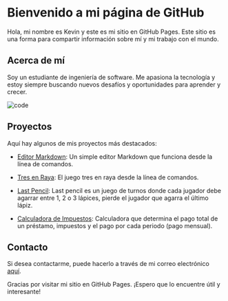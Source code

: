 # Bienvenido a mi página de GitHub
Hola, mi nombre es Kevin y este es mi sitio en GitHub Pages. Este sitio es una forma para compartir información sobre mí y mi trabajo con el mundo.

## Acerca de mí
Soy un estudiante de ingeniería de software. Me apasiona la tecnología y estoy siempre buscando nuevos desafíos y oportunidades para aprender y crecer.

![code](https://www.nosequeestudiar.net/site/assets/files/269872/analista_programador_hr.300x200.jpg)

## Proyectos
Aquí hay algunos de mis proyectos más destacados:
- [Editor Markdown](https://github.com/tar83/Markdown-Editor): Un simple editor Markdown que funciona desde la línea de comandos.

- [Tres en Raya](https://github.com/tar83/Simple-Tic-Tac-Toe): El juego tres en raya desde la línea de comandos.

- [Last Pencil](https://github.com/tar83/Last-Pencil): Last pencil es un juego de turnos donde cada jugador debe agarrar entre 1, 2 o 3 lápices, pierde el jugador que agarra el último lápiz.

- [Calculadora de Impuestos](https://github.com/tar83/Loan-Calculator): Calculadora que determina el pago total de un préstamo, impuestos y el pago por cada periodo (pago mensual).

## Contacto
Si desea contactarme, puede hacerlo a través de mi correo electrónico [aquí](mailto:example@example.com).

Gracias por visitar mi sitio en GitHub Pages. ¡Espero que lo encuentre útil y interesante!
